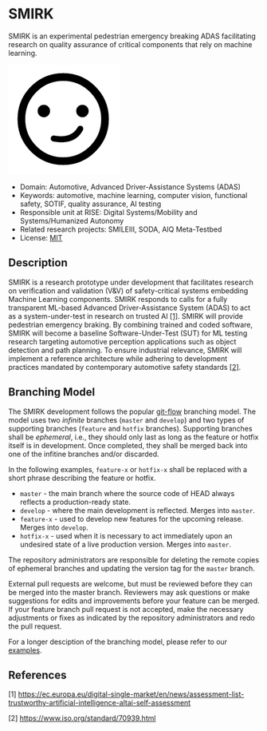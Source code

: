 # SMIRK
SMIRK is an experimental pedestrian emergency breaking ADAS facilitating research on quality assurance of critical components that rely on machine learning.

![Logo](/docs/figures/smirk.png) <a name="logo"></a>

- Domain: Automotive, Advanced Driver-Assistance Systems (ADAS)
- Keywords: automotive, machine learning, computer vision, functional safety, SOTIF, quality assurance, AI testing 
- Responsible unit at RISE: Digital Systems/Mobility and Systems/Humanized Autonomy
- Related research projects: SMILEIII, SODA, AIQ Meta-Testbed
- License: [MIT](https://github.com/RI-SE/smirk/blob/main/LICENSE)

## Description

SMIRK is a research prototype under development that facilitates research on verification and validation (V&V) of safety-critical systems embedding Machine Learning components. SMIRK responds to calls for a fully transparent ML-based Advanced Driver-Assistance System (ADAS) to act as a system-under-test in research on trusted AI [[1]](#1). SMIRK will provide pedestrian emergency braking. By combining trained and coded software, SMIRK will become a baseline Software-Under-Test (SUT) for ML testing research targeting automotive perception applications such as object detection and path planning. To ensure industrial relevance, SMIRK will implement a reference architecture while adhering to development practices mandated by contemporary automotive safety standards [[2]](#2).

## Branching Model

The SMIRK development follows the popular [git-flow](https://nvie.com/posts/a-successful-git-branching-model/) branching model. The model uses two *infinite* branches (`master` and `develop`) and two types of supporting branches (`feature` and `hotfix` branches). Supporting branches shall be *ephemeral*, i.e., they should only last as long as the feature or hotfix itself is in development. Once completed, they shall be merged back into one of the infitine branches and/or discarded.

In the following examples, `feature-x` or `hotfix-x` shall be replaced with a short phrase describing the feature or hotfix.

- `master` - the main branch where the source code of HEAD always reflects a production-ready state.
- `develop` - where the main development is reflected. Merges into `master`.
- `feature-x` - used to develop new features for the upcoming release. Merges into `develop`.
-	`hotfix-x` - used when it is necessary to act immediately upon an undesired state of a live production version. Merges into `master`.

The repository administrators are responsible for deleting the remote copies of ephemeral branches and updating the version tag for the `master` branch.

External pull requests are welcome, but must be reviewed before they can be merged into the master branch. Reviewers may ask questions or make suggestions for edits and improvements before your feature can be merged. If your feature branch pull request is not accepted, make the necessary adjustments or fixes as indicated by the repository administrators and redo the pull request.

For a longer desciption of the branching model, please refer to our [examples](https://github.com/RI-SE/smirk/blob/main/branching.md).

## References
<a id="1">[1]</a> https://ec.europa.eu/digital-single-market/en/news/assessment-list-trustworthy-artificial-intelligence-altai-self-assessment

<a id="2">[2]</a> https://www.iso.org/standard/70939.html
